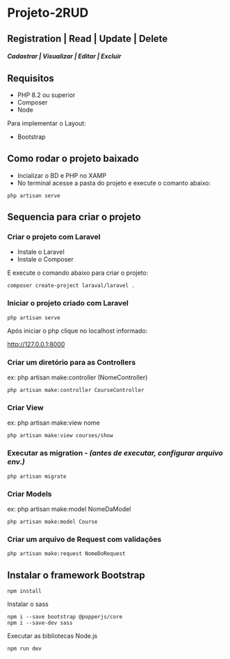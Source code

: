 # Projeto-2RUD
## Registration | Read | Update | Delete
#### *Cadastrar | Visualizar | Editar | Excluir*




## Requisitos

* PHP 8.2 ou superior
* Composer
* Node

Para implementar o Layout:
* Bootstrap

## Como rodar o projeto baixado

* Incializar o BD e PHP no XAMP
* No terminal acesse a pasta do projeto e execute o comanto abaixo:
```
php artisan serve
```

## Sequencia para criar o projeto

### **Criar o projeto com Laravel**
* Instale o Laravel
* Instale o Composer

E execute o  comando abaixo para criar o projeto:
```
composer create-project laraval/laravel .
```

### **Iniciar o projeto criado com Laravel**
```
php artisan serve
```
Após iniciar o php clique no localhost informado:

http://127.0.0.1:8000

### **Criar um diretório para as Controllers**

ex: php artisan make:controller (NomeController)
```
php artisan make:controller CourseController
```

### **Criar View**

ex: php artisan make:view nome
```
php artisan make:view courses/show 
```


### **Executar as migration - *(antes de executar, configurar arquivo env.)***
```
php artisan migrate 
```

### **Criar Models**
ex: php artisan make:model NomeDaModel
```
php artisan make:model Course
```

### **Criar um arquivo de Request com validações**
```
php artisan make:request NomeDoRequest
```

## **Instalar o framework Bootstrap** 
```
npm install
```

Instalar o sass
```
npm i --save bootstrap @popperjs/core
npm i --save-dev sass
``` 
Executar as bibliotecas Node.js
```
npm run dev
```
